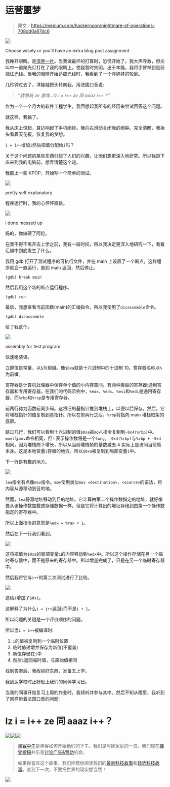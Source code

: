 # 运营噩梦

> 原文：<https://medium.com/hackernoon/nightmare-of-operations-708dd0a67dc6>

![](img/81d1df6a0575ed3e8a12ebfa5a951348.png)

Choose wisely or you’ll have an extra blog post assignment

我睁开眼睛。是[漆黑一片](https://hackernoon.com/tagged/pitch-black)。当我做最坏的打算时，恐慌开始了。我大声呼救，但尖叫中一道聚光灯打在了我的眼睛上，使我暂时失明。出于本能，我将手臂举到脸前挡住光线。当我的眼睛开始适应光线时，我看到了一个洋娃娃的轮廓。

几秒钟过去了，洋娃娃把头转向我，用法国口音说:

> *“我想玩 ze 游戏...Iz i = i++ ze 同 aaaz i++？”*

作为一个一个月大的软件工程学生，我回想起我所有的经历来尝试回答这个问题。

就这样，我输了。

我从床上惊起，耳边响起了手机闹铃。我向右滑动关闭我的闹钟。完全清醒，我抬头看着天花板，恢复我的梦想。

`i = i++`增加`i`然后把值分配给`i`吗？

关于这个问题的某些东西引起了人们的兴趣，让他们想更深入地研究。所以我跳下床来到我的电脑前，想弄清楚这个谜。

我戴上一些 KPOP，开始写一个简单的测试。

![](img/05651591051ff3ad77add4b5bdf1fd3b.png)

pretty self explanatory

程序运行时，我的心怦怦直跳。

![](img/141b1fb895f9ce05b0ca1406e2270d4b.png)

i done messed up

妈的，你搞砸了阿伦。

在我不得不离开去上学之前，我有一段时间，所以我决定更深入地研究一下，看看汇编中到底发生了什么。

我用 gdb 打开了测试程序的可执行文件，并在 main 上设置了一个断点，这样程序就会一直运行，直到 main 返回，然后停止。

`(gdb) break main`

然后我用这个新的断点运行程序。

`(gdb) run`

最后，我想查看当前函数(main)的汇编指令，所以我使用了`disassemble`命令。

`(gdb) disassemble`

给了我这个。

![](img/8d775712ee4c890c23948789e5df4483.png)

assembly for test program

快速组装课。

立即值是常量，以`$`为前缀。像`$0xa`就是十六进制中的十进制 10。寄存器名称以`%`为前缀。

寄存器是计算机处理器中保存单个值的小内存空间。有两种类型的寄存器:通用寄存器和专用寄存器。在我们的代码示例中，`%eax`、`%edx`、`%esi`和`%edi`是通用寄存器，而`%rbp`和`%rsp`是专用寄存器。

前两行称为函数前同步码。这将旧的基指针推到堆栈上，以便以后保存。然后，它将堆栈指针的值复制到基指针。所以在前两行之后，`%rbp`将指向 main 堆栈框架的底部。

跳过几行，我们可以看到十六进制的值`$0xa`被`movl`指令复制到`-0x4(%rbp)`中。`movl`与`mov`命令相同，但 l 表示操作数将是一个`long`。`-0x4(%rbp)`与`%rbp + -0x4`相同，因为堆栈向下增长，所以从当前堆栈帧的基数减去 4 实际上是访问当前帧本身。这是本地变量`i`存储的地方。所以`$0xa`被复制到局部变量`i`中。

下一行是有趣的地方。

![](img/d7b5f5abf3c928fa7a170cd522c4a87a.png)

`lea`指令有点像`mov`指令。`mov`使用类似`mov <destination>, <source>`的语法，将内容从源移动到目的地。

然而，`lea`将源地址移动到目的地址。它计算由第二个操作数指定的地址，就好像要从该操作数加载或存储数据一样，但是它将计算出的地址存储到由第一个操作数指定的寄存器中。

所以上面指令的意思是`%edx = %rax + 1`。

然后在下一行我们看到。

![](img/8fe5ddf1f39586d5dc77e0d65db0e9b7.png)

这将把值为`$0xa`的局部变量`i`的内容移动到`%edx`中。所以这个操作存储在另一个临时寄存器中，而不是原来的寄存器中。所以增量完成了，只是在另一个临时寄存器中。

然后我将它与`i++`的第二次测试进行了比较。

![](img/a022b158873df59799116072db8f186e.png)

这给`i`增加了`$0x1`。

这解释了为什么`i = i++`返回`i`而不是`i + 1`。

所以问题的关键是一个评价顺序的问题。

所以当`i = i++`被编译时:

1.  `i`的值被复制到一个临时位置
2.  临时值递增并保存为新值(不覆盖)
3.  新值存储在`i`中
4.  然后`i`返回临时值，与原始值相同

找到答案后，我收拾好东西，准备去上学。

我到达学校时正好赶上我们的同伴学习日。

当我的同事开始复习上周的作业时，我倾听并参与其中。然后不知从哪里，我听到了同样带着法国口音的问题:

# Iz i = i++ ze 同 aaaz i++？

[![](img/50ef4044ecd4e250b5d50f368b775d38.png)](http://bit.ly/HackernoonFB)[![](img/979d9a46439d5aebbdcdca574e21dc81.png)](https://goo.gl/k7XYbx)[![](img/2930ba6bd2c12218fdbbf7e02c8746ff.png)](https://goo.gl/4ofytp)

> [黑客中午](http://bit.ly/Hackernoon)是黑客如何开始他们的下午。我们是阿妹家庭的一员。我们现在[接受投稿](http://bit.ly/hackernoonsubmission)并乐意[讨论广告&赞助](mailto:partners@amipublications.com)机会。
> 
> 如果你喜欢这个故事，我们推荐你阅读我们的[最新科技故事](http://bit.ly/hackernoonlatestt)和[趋势科技故事](https://hackernoon.com/trending)。直到下一次，不要把世界的现实想当然！

![](img/be0ca55ba73a573dce11effb2ee80d56.png)